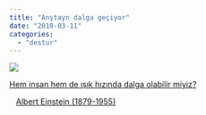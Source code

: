 ```yaml
---
title: "Anştayn dalga geçiyor"
date: "2010-03-11"
categories: 
  - "destur"
---
```


![](/uploads/image/anstayn.jpg)

[Hem insan hem de ışık hızında dalga olabilir miyiz?](http://www.zamandayolculuk.com/cetinbal/maddedalgalari.htm)

   [Albert Einstein (1879-1955)](http://www.zamandayolculuk.com/cetinbal/alberteinstein.htm)

